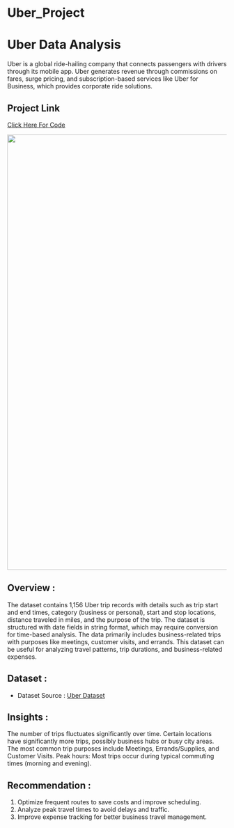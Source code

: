 # Uber_Project
# Uber Data Analysis
Uber is a global ride-hailing company that connects passengers with drivers through its mobile app.
Uber generates revenue through commissions on fares, surge pricing, and subscription-based services like Uber for Business, which provides corporate ride solutions.

## Project Link

[Click Here For Code](https://www.kaggle.com/code/maithiligajbhiye/uber-data-analysis)

<img src="https://cdn.finshots.app/images/2022/07/uber-files.png" width=1000>

## Overview :
The dataset contains 1,156 Uber trip records with details such as trip start and end times, category (business or personal), start and stop locations, distance traveled in miles, and the purpose of the trip. The dataset is structured with date fields in string format, which may require conversion for time-based analysis. The data primarily includes business-related trips with purposes like meetings, customer visits, and errands. This dataset can be useful for analyzing travel patterns, trip durations, and business-related expenses.

## Dataset :
- Dataset Source : [Uber Dataset](https://www.kaggle.com/datasets/bhanupratapbiswas/uber-data-analysis)

## Insights :
The number of trips fluctuates significantly over time.
Certain locations have significantly more trips, possibly business hubs or busy city areas.
The most common trip purposes include Meetings, Errands/Supplies, and Customer Visits.
Peak hours: Most trips occur during typical commuting times (morning and evening).

## Recommendation :
1. Optimize frequent routes to save costs and improve scheduling.
2. Analyze peak travel times to avoid delays and traffic.
3. Improve expense tracking for better business travel management.
